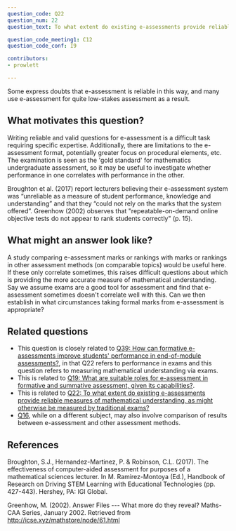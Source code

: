 ```yaml
---
question_code: Q22 
question_num: 22 
question_text: To what extent do existing e-assessments provide reliable measures of mathematical understanding, as might otherwise be measured by traditional exams? 

question_code_meeting1: C12 
question_code_conf: I9 

contributors: 
- prowlett

---
```


Some express doubts that e-assessment is reliable in this way, and many use e-assessment for quite low-stakes assessment as a result. 

## What motivates this question?

Writing reliable and valid questions for e-assessment is a difficult task requiring specific expertise. Additionally, there are limitations to the e-assessment format, potentially greater focus on procedural elements, etc. The examination is seen as the 'gold standard' for mathematics undergraduate assessment, so it may be useful to investigate whether performance in one correlates with performance in the other. 

Broughton et al. (2017) report lecturers believing their e-assessment system was “unreliable as a measure of student performance, knowledge and understanding” and that they “could not rely on the marks that the system offered”. Greenhow (2002) observes that "repeatable-on-demand online objective tests do not appear to rank students correctly" (p. 15). 

## What might an answer look like?

A study comparing e-assessment marks or rankings with marks or rankings in other assessment methods (on comparable topics) would be useful here. If these only correlate sometimes, this raises difficult questions about which is providing the more accurate measure of mathematical understanding. Say we assume exams are a good tool for assessment and find that e-assessment sometimes doesn't correlate well with this. Can we then establish in what circumstances taking formal marks from e-assessment is appropriate?

## Related questions

* This question is closely related to [Q39: How can formative e-assessments improve students' performance in end-of-module assessments?](Q39), in that Q22 refers to performance in exams and this question refers to measuring mathematical understanding via exams.
* This is related to [Q19: What are suitable roles for e-assessment in formative and summative assessment, given its capabilities?](Q19).
* This is related to [Q22: To what extent do existing e-assessments provide reliable measures of mathematical understanding, as might otherwise be measured by traditional exams?](Q22)
* [Q16](Q16), while on a different subject, may also involve comparison of results between e-assessment and other assessment methods. 

## References

Broughton, S.J., Hernandez-Martinez, P. & Robinson, C.L. (2017). The effectiveness of computer-aided assessment for purposes of a mathematical sciences lecturer. In M. Ramirez-Montoya (Ed.), Handbook of Research on Driving STEM Learning with Educational Technologies (pp. 427-443). Hershey, PA: IGI Global.

Greenhow, M. (2002). Answer Files --- What more do they reveal? Maths-CAA Series, January 2002. Retrieved from http://icse.xyz/mathstore/node/61.html
